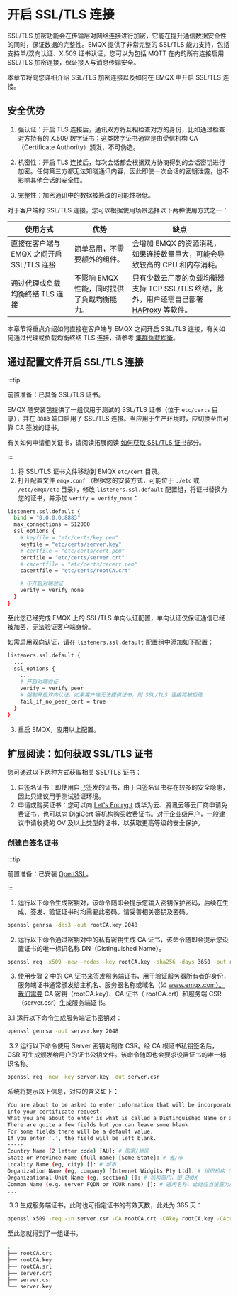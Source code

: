 # 开启 SSL/TLS 连接

SSL/TLS 加密功能会在传输层对网络连接进行加密，它能在提升通信数据安全性的同时，保证数据的完整性。EMQX 提供了非常完整的 SSL/TLS 能力支持，包括支持单/双向认证、X.509 证书认证，您可以为包括 MQTT 在内的所有连接启用 SSL/TLS 加密连接，保证接入与消息传输安全。

本章节将向您详细介绍 SSL/TLS 加密连接以及如何在 EMQX 中开启 SSL/TLS 连接。

## 安全优势

1. 强认证：开启 TLS 连接后，通讯双方将互相检查对方的身份，比如通过检查对方持有的 X.509 数字证书；这类数字证书通常是由受信机构 CA（Certificate Authority）颁发，不可伪造。

2. 机密性：开启 TLS 连接后，每次会话都会根据双方协商得到的会话密钥进行加密。任何第三方都无法知晓通讯内容，因此即使一次会话的密钥泄露，也不影响其他会话的安全性。

3. 完整性：加密通讯中的数据被篡改的可能性极低。

对于客户端的 SSL/TLS 连接，您可以根据使用场景选择以下两种使用方式之一：

| 使用方式                                  | 优势                                       | 缺点                                                                                                                |
| ----------------------------------------- | ------------------------------------------ | ------------------------------------------------------------------------------------------------------------------- |
| 直接在客户端与 EMQX 之间开启 SSL/TLS 连接 | 简单易用，不需要额外的组件。               | 会增加 EMQX 的资源消耗，如果连接数量巨大，可能会导致较高的 CPU 和内存消耗。                                         |
| 通过代理或负载均衡终结 TLS 连接           | 不影响 EMQX 性能，同时提供了负载均衡能力。 | 只有少数云厂商的负载均衡器支持 TCP SSL/TLS 终结，此外，用户还需自己部署 [HAProxy](http://www.haproxy.org/) 等软件。 |

本章节将重点介绍如何直接在客户端与 EMQX 之间开启 SSL/TLS 连接，有关如何通过代理或负载均衡终结 TLS 连接，请参考 [集群负载均衡](../../zh_CN/deploy/cluster/lb.md)。

## 通过配置文件开启 SSL/TLS 连接

:::tip

前置准备：已具备 SSL/TLS 证书。

EMQX 随安装包提供了一组仅用于测试的 SSL/TLS 证书（位于 `etc/certs` 目录），并在 `8883` 端口启用了 SSL/TLS 连接。当应用于生产环境时，应切换至由可靠 CA 签发的证书。

有关如何申请相关证书，请阅读拓展阅读 [如何获取 SSL/TLS 证书](#扩展阅读-如何获取-ssl-tls-证书)部分。

:::

1. 将 SSL/TLS 证书文件移动到 EMQX `etc/cert` 目录。
2. 打开配置文件 `emqx.conf` （根据您的安装方式，可能位于 `./etc` 或 `/etc/emqx/etc` 目录），修改 `listeners.ssl.default` 配置组，将证书替换为您的证书，并添加 `verify = verify_none`：

```bash
listeners.ssl.default {
  bind = "0.0.0.0:8883"
  max_connections = 512000
  ssl_options {
    # keyfile = "etc/certs/key.pem"
    keyfile = "etc/certs/server.key"
    # certfile = "etc/certs/cert.pem"
    certfile = "etc/certs/server.crt"
    # cacertfile = "etc/certs/cacert.pem"
    cacertfile = "etc/certs/rootCA.crt"

    # 不开启对端验证
    verify = verify_none
  }
}
```

至此您已经完成 EMQX 上的 SSL/TLS 单向认证配置，单向认证仅保证通信已经被加密，无法验证客户端身份。

如需启用双向认证，请在 `listeners.ssl.default` 配置组中添加如下配置：

```bash
listeners.ssl.default {
  ...
  ssl_options {
    ...
    # 开启对端验证
    verify = verify_peer
    # 强制开启双向认证，如果客户端无法提供证书，则 SSL/TLS 连接将被拒绝
    fail_if_no_peer_cert = true
  }
}
```

3. 重启 EMQX，应用以上配置。

## 扩展阅读：如何获取 SSL/TLS 证书

您可通过以下两种方式获取相关 SSL/TLS 证书：

1. 自签名证书：即使用自己签发的证书，由于自签名证书存在较多的安全隐患，因此只建议用于测试验证环境。
2. 申请或购买证书：您可以向 [Let's Encrypt](https://letsencrypt.org/zh-cn/) 或华为云、腾讯云等云厂商申请免费证书，也可以向 [DigiCert](https://www.digicert.com/) 等机构购买收费证书。对于企业级用户，一般建议申请收费的 OV 及以上类型的证书，以获取更高等级的安全保护。

### 创建自签名证书

:::tip

前置准备：已安装 [OpenSSL](https://www.openssl.org/)。

:::

1. 运行以下命令生成密钥对，该命令随即会提示您输入密钥保护密码，后续在生成、签发、验证证书时均需要此密码。请妥善相关密钥及密码。

```bash
openssl genrsa -des3 -out rootCA.key 2048
```

2. 运行以下命令通过密钥对中的私有密钥生成 CA 证书，该命令随即会提示您设置证书的唯一标识名称 DN（Distinguished Name）。

```bash
openssl req -x509 -new -nodes -key rootCA.key -sha256 -days 3650 -out rootCA.crt
```

3.  使用步骤 2 中的 CA 证书来签发服务端证书，用于验证服务器所有者的身份，服务端证书通常颁发给主机名、服务器名称或域名（如 www.emqx.com）。我们需要 CA 密钥（rootCA.key）、CA 证书（ rootCA.crt）和服务端 CSR （server.csr）生成服务端证书。

  3.1 运行以下命令生成服务端证书密钥对：

  ```bash
  openssl genrsa -out server.key 2048
  ```

​  3.2 运行以下命令使用 Server 密钥对制作 CSR。经 CA 根证书私钥签名后，CSR 可生成颁发给用户的证书公钥文件。该命令随即也会要求设置证书的唯一标识名称。

  ```bash
  openssl req -new -key server.key -out server.csr
  ```

  系统将提示以下信息，对应的含义如下：

  ```bash
  You are about to be asked to enter information that will be incorporated
  into your certificate request.
  What you are about to enter is what is called a Distinguished Name or a DN.
  There are quite a few fields but you can leave some blank
  For some fields there will be a default value,
  If you enter '.', the field will be left blank.
  -----
  Country Name (2 letter code) [AU]: # 国家/地区
  State or Province Name (full name) [Some-State]: # 省/市
  Locality Name (eg, city) []: # 城市
  Organization Name (eg, company) [Internet Widgits Pty Ltd]: # 组织机构（或公司名），如 EMQ
  Organizational Unit Name (eg, section) []: # 机构部门，如 EMQX
  Common Name (e.g. server FQDN or YOUR name) []: # 通用名称，此处应当设置为服务器域名如 mqtt.emqx.com
  ...
  ```

​  3.3 生成服务端证书，此时也可指定证书的有效天数，此处为 365 天：

  ```bash
  openssl x509 -req -in server.csr -CA rootCA.crt -CAkey rootCA.key -CAcreateserial -out server.crt -days 365
  ```

至此您就得到了一组证书。

```bash
.
├── rootCA.crt
├── rootCA.key
├── rootCA.srl
├── server.crt
├── server.csr
└── server.key
```

<!--申请或购买证书 -->
